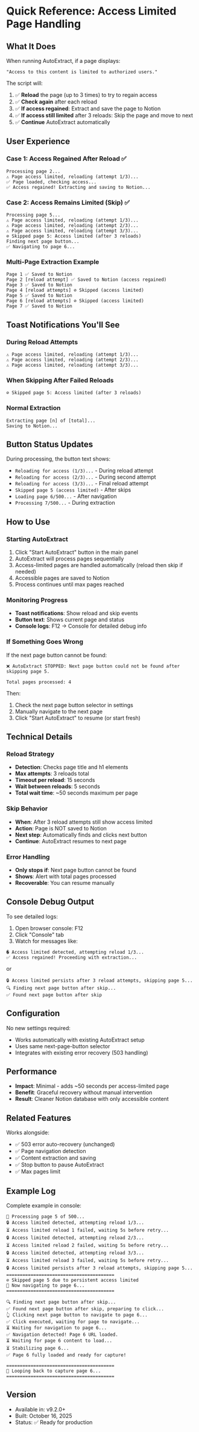 # Quick Reference: Access Limited Page Handling

## What It Does

When running AutoExtract, if a page displays:
```
"Access to this content is limited to authorized users."
```

The script will:
1. ✅ **Reload** the page (up to 3 times) to try to regain access
2. ✅ **Check again** after each reload
3. ✅ **If access regained**: Extract and save the page to Notion
4. ✅ **If access still limited** after 3 reloads: Skip the page and move to next
5. ✅ **Continue** AutoExtract automatically

## User Experience

### Case 1: Access Regained After Reload ✅
```
Processing page 2...
⚠️ Page access limited, reloading (attempt 1/3)...
✅ Page loaded, checking access...
✅ Access regained! Extracting and saving to Notion...
```

### Case 2: Access Remains Limited (Skip) ✅
```
Processing page 5...
⚠️ Page access limited, reloading (attempt 1/3)...
⚠️ Page access limited, reloading (attempt 2/3)...
⚠️ Page access limited, reloading (attempt 3/3)...
⊘ Skipped page 5: Access limited (after 3 reloads)
Finding next page button...
✅ Navigating to page 6...
```

### Multi-Page Extraction Example
```
Page 1 ✅ Saved to Notion
Page 2 [reload attempt] ✅ Saved to Notion (access regained)
Page 3 ✅ Saved to Notion
Page 4 [reload attempts] ⊘ Skipped (access limited)
Page 5 ✅ Saved to Notion
Page 6 [reload attempts] ⊘ Skipped (access limited)
Page 7 ✅ Saved to Notion
```

## Toast Notifications You'll See

### During Reload Attempts
```
⚠️ Page access limited, reloading (attempt 1/3)...
⚠️ Page access limited, reloading (attempt 2/3)...
⚠️ Page access limited, reloading (attempt 3/3)...
```

### When Skipping After Failed Reloads
```
⊘ Skipped page 5: Access limited (after 3 reloads)
```

### Normal Extraction
```
Extracting page [n] of [total]...
Saving to Notion...
```

## Button Status Updates

During processing, the button text shows:
- `Reloading for access (1/3)...` - During reload attempt
- `Reloading for access (2/3)...` - During second attempt
- `Reloading for access (3/3)...` - Final reload attempt
- `Skipped page 5 (access limited)` - After skips
- `Loading page 6/500...` - After navigation
- `Processing 7/500...` - During extraction

## How to Use

### Starting AutoExtract
1. Click "Start AutoExtract" button in the main panel
2. AutoExtract will process pages sequentially
3. Access-limited pages are handled automatically (reload then skip if needed)
4. Accessible pages are saved to Notion
5. Process continues until max pages reached

### Monitoring Progress
- **Toast notifications**: Show reload and skip events
- **Button text**: Shows current page and status
- **Console logs**: F12 → Console for detailed debug info

### If Something Goes Wrong

If the next page button cannot be found:
```
❌ AutoExtract STOPPED: Next page button could not be found after skipping page 5.

Total pages processed: 4
```

Then:
1. Check the next page button selector in settings
2. Manually navigate to the next page
3. Click "Start AutoExtract" to resume (or start fresh)

## Technical Details

### Reload Strategy
- **Detection**: Checks page title and h1 elements
- **Max attempts**: 3 reloads total
- **Timeout per reload**: 15 seconds
- **Wait between reloads**: 5 seconds
- **Total wait time**: ~50 seconds maximum per page

### Skip Behavior
- **When**: After 3 reload attempts still show access limited
- **Action**: Page is NOT saved to Notion
- **Next step**: Automatically finds and clicks next button
- **Continue**: AutoExtract resumes to next page

### Error Handling
- **Only stops if**: Next page button cannot be found
- **Shows**: Alert with total pages processed
- **Recoverable**: You can resume manually

## Console Debug Output

To see detailed logs:
1. Open browser console: F12
2. Click "Console" tab
3. Watch for messages like:

```
� Access limited detected, attempting reload 1/3...
✅ Access regained! Proceeding with extraction...
```

or

```
🔒 Access limited persists after 3 reload attempts, skipping page 5...
🔍 Finding next page button after skip...
✅ Found next page button after skip
```

## Configuration

No new settings required:
- Works automatically with existing AutoExtract setup
- Uses same next-page-button selector
- Integrates with existing error recovery (503 handling)

## Performance

- **Impact**: Minimal - adds ~50 seconds per access-limited page
- **Benefit**: Graceful recovery without manual intervention
- **Result**: Cleaner Notion database with only accessible content

## Related Features

Works alongside:
- ✅ 503 error auto-recovery (unchanged)
- ✅ Page navigation detection
- ✅ Content extraction and saving
- ✅ Stop button to pause AutoExtract
- ✅ Max pages limit

## Example Log

Complete example in console:

```
📄 Processing page 5 of 500...
🔒 Access limited detected, attempting reload 1/3...
⏳ Access limited reload 1 failed, waiting 5s before retry...
🔒 Access limited detected, attempting reload 2/3...
⏳ Access limited reload 2 failed, waiting 5s before retry...
🔒 Access limited detected, attempting reload 3/3...
⏳ Access limited reload 3 failed, waiting 5s before retry...
🔒 Access limited persists after 3 reload attempts, skipping page 5...
========================================
⊘ Skipped page 5 due to persistent access limited
🎯 Now navigating to page 6...
========================================

🔍 Finding next page button after skip...
✅ Found next page button after skip, preparing to click...
👆 Clicking next page button to navigate to page 6...
✅ Click executed, waiting for page to navigate...
⏳ Waiting for navigation to page 6...
✅ Navigation detected! Page 6 URL loaded.
⏳ Waiting for page 6 content to load...
⏳ Stabilizing page 6...
✅ Page 6 fully loaded and ready for capture!

========================================
🔄 Looping back to capture page 6...
========================================
```

## Version
- Available in: v9.2.0+
- Built: October 16, 2025
- Status: ✅ Ready for production

